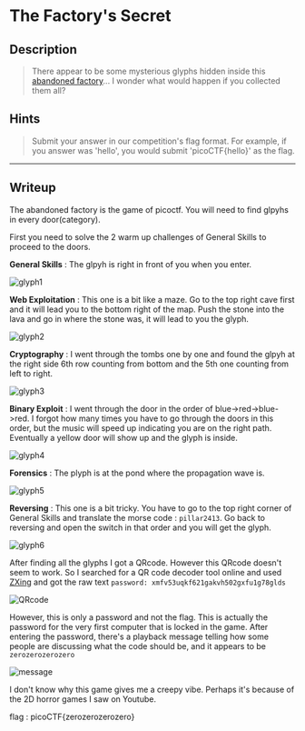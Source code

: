 # The Factory's Secret
## Description
> There appear to be some mysterious glyphs hidden inside this [abandoned factory](https://2019game.picoctf.com/game)... I wonder what would happen if you collected them all?
## Hints
> Submit your answer in our competition's flag format. For example, if you answer was 'hello', you would submit 'picoCTF{hello}' as the flag.
---
## Writeup
The abandoned factory is the game of picoctf. You will need to find glpyhs in every door(category).

First you need to solve the 2 warm up challenges of General Skills to proceed to the doors.

**General Skills** : The glpyh is right in front of you when you enter.

![glyph1](glyph1.jpg)

**Web Exploitation** : This one is a bit like a maze. Go to the top right cave first and it will lead you to the bottom right of the map. Push the stone into the lava and go in where the stone was, it will lead to you the glyph.

![glyph2](glyph2.jpg)

**Cryptography** : I went through the tombs one by one and found the glpyh at the right side 6th row counting from bottom and the 5th one counting from left to right.

![glyph3](glyph3.jpg)

**Binary Exploit** : I went through the door in the order of blue->red->blue->red. I forgot how many times you have to go through the doors in this order, but the music will speed up indicating you are on the right path. Eventually a yellow door will show up and the glyph is inside.

![glyph4](glyph4.jpg)

**Forensics** : The plyph is at the pond where the propagation wave is.

![glyph5](glyph5.jpg)

**Reversing** : This one is a bit tricky. You have to go to the top right corner of General Skills and translate the morse code : `pillar2413`. Go back to reversing and open the switch in that order and you will get the glyph.

![glyph6](glyph6.jpg)

After finding all the glyphs I got a QRcode. However this QRcode doesn't seem to work. So I searched for a QR code decoder tool online and used [ZXing](https://zxing.org/w/decode.jspx) and got the raw text `password: xmfv53uqkf621gakvh502gxfu1g78glds`

![QRcode](QRcode.jpg)

However, this is only a password and not the flag. This is actually the password for the very first computer that is locked in the game. After entering the password, there's a playback message telling how some people are discussing what the code should be, and it appears to be `zerozerozerozero`

![message](Message.jpg)

I don't know why this game gives me a creepy vibe. Perhaps it's because of the 2D horror games I saw on Youtube.

flag : picoCTF{zerozerozerozero}
